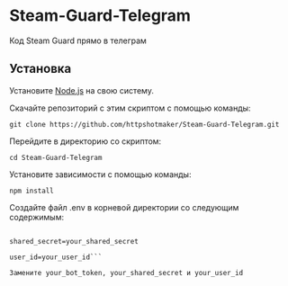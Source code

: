 # Steam-Guard-Telegram
Код Steam Guard прямо в телеграм

## Установка
Установите [Node.js](https://nodejs.org/en/download/) на свою систему.

Скачайте репозиторий с этим скриптом с помощью команды:

`git clone https://github.com/httpshotmaker/Steam-Guard-Telegram.git`

Перейдите в директорию со скриптом:

`cd Steam-Guard-Telegram`

Установите зависимости с помощью команды:

`npm install`

Создайте файл .env в корневой директории со следующим содержимым:

```TELEGRAM_BOT_TOKEN=your_bot_token

shared_secret=your_shared_secret

user_id=your_user_id```

Замените your_bot_token, your_shared_secret и your_user_id
